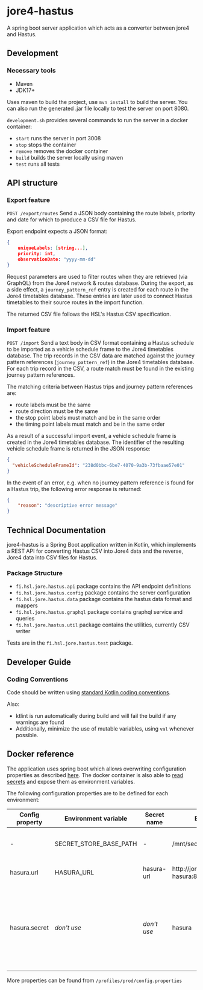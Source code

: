 # jore4-hastus

A spring boot server application which acts as a converter between jore4 and Hastus.

## Development

### Necessary tools

- Maven
- JDK17+

Uses maven to build the project, use `mvn install` to build the server. You can also run the generated .jar file locally to test the server on port 8080.

`development.sh` provides several commands to run the server in a docker container:

- `start` runs the server in port 3008
- `stop` stops the container
- `remove` removes the docker container
- `build` builds the server locally using maven
- `test` runs all tests

## API structure

### Export feature

`POST /export/routes` Send a JSON body containing the route labels, priority and date for which to produce a CSV file for Hastus.

Export endpoint expects a JSON format:

```json
{
    uniqueLabels: [string...],
    priority: int,
    observationDate: "yyyy-mm-dd"
}
```

Request parameters are used to filter routes when they are retrieved (via GraphQL) from the Jore4 network & routes database.
During the export, as a side effect, a `journey_pattern_ref` entry is created for each route in the Jore4 timetables database.
These entries are later used to connect Hastus timetables to their source routes in the import function.

The returned CSV file follows the HSL's Hastus CSV specification.

### Import feature

`POST /import` Send a text body in CSV format containing a Hastus schedule to be imported as a vehicle schedule frame to the Jore4 timetables database.
The trip records in the CSV data are matched against the journey pattern references (`journey_pattern_ref`) in the Jore4 timetables database.
For each trip record in the CSV, a route match must be found in the existing journey pattern references.

The matching criteria between Hastus trips and journey pattern references are:
- route labels must be the same
- route direction must be the same
- the stop point labels must match and be in the same order
- the timing point labels must match and be in the same order

As a result of a successful import event, a vehicle schedule frame is created in the Jore4 timetables database.
The identifier of the resulting vehicle schedule frame is returned in the JSON response:

```json
{
  "vehicleScheduleFrameId": "238d0bbc-6be7-4070-9a3b-73fbaae57e01"
}
```

In the event of an error, e.g. when no journey pattern reference is found for a Hastus trip, the following error response is returned:

```json
{
    "reason": "descriptive error message"
}
```

## Technical Documentation

jore4-hastus is a Spring Boot application written in Kotlin, which implements a REST API for converting Hastus CSV into Jore4 data and the reverse, Jore4 data into CSV files for Hastus.

### Package Structure

- `fi.hsl.jore.hastus.api` package contains the API endpoint definitions
- `fi.hsl.jore.hastus.config` package contains the server configuration
- `fi.hsl.jore.hastus.data` package contains the hastus data format and mappers
- `fi.hsl.jore.hastus.graphql` package contains graphql service and queries
- `fi.hsl.jore.hastus.util` package contains the utilities, currently CSV writer

Tests are in the `fi.hsl.jore.hastus.test` package.

## Developer Guide

### Coding Conventions

Code should be written using [standard Kotlin coding conventions](https://kotlinlang.org/docs/coding-conventions.html).

Also:

- ktlint is run automatically during build and will fail the build if any warnings are found
- Additionally, minimize the use of mutable variables, using `val` whenever possible.

## Docker reference

The application uses spring boot which allows overwriting configuration properties as described
[here](https://docs.spring.io/spring-boot/docs/current/reference/html/features.html#features.external-config.typesafe-configuration-properties.relaxed-binding.environment-variables).
The docker container is also able to
[read secrets](https://github.com/HSLdevcom/jore4-tools#read-secretssh) and expose
them as environment variables.

The following configuration properties are to be defined for each environment:

| Config property | Environment variable   | Secret name | Example                             | Description                                                                                         |
| --------------- | ---------------------- | ----------- | ----------------------------------- | --------------------------------------------------------------------------------------------------- |
| -               | SECRET_STORE_BASE_PATH | -           | /mnt/secrets-store                  | Directory containing the docker secrets                                                             |
| hasura.url      | HASURA_URL             | hasura-url  | http://jore4-hasura:8080/v1/graphql | Hasura microservice base url                                                                        |
| hasura.secret   | _don't use_            | _don't use_ | hasura                              | Hasura admin secret used only for generating graphql schema. _Don't use it for the running service_ |

More properties can be found from `/profiles/prod/config.properties`
